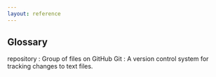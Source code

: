 ```yaml
---
layout: reference
---
```


## Glossary
repository
:   Group of files on GitHub
Git
:   A version control system for tracking changes to text files. 
